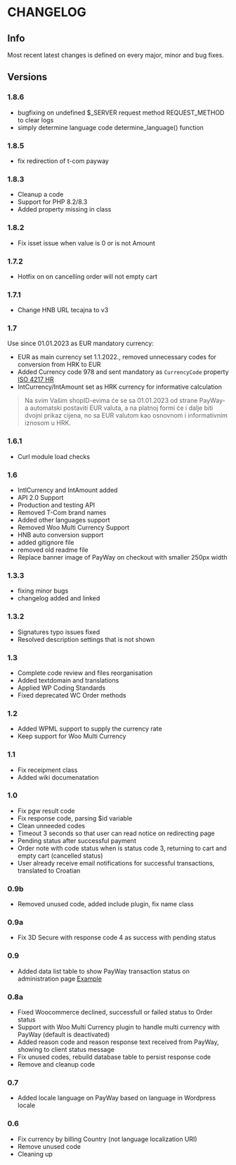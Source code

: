 # CHANGELOG

## Info

Most recent latest changes is defined on every major, minor and bug fixes.

## Versions

### 1.8.6

* bugfixing on undefined $_SERVER request method REQUEST_METHOD to clear logs
* simply determine language code determine_language() function

### 1.8.5

* fix redirection of t-com payway

### 1.8.3

* Cleanup a code
* Support for PHP 8.2/8.3
* Added property missing in class

### 1.8.2

* Fix isset issue when value is 0 or is not Amount

### 1.7.2

* Hotfix on on cancelling order will not empty cart

### 1.7.1

* Change HNB URL tecajna to v3

### 1.7

Use since 01.01.2023 as EUR mandatory currency:

* EUR as main currency set 1.1.2022., removed unnecessary codes for conversion from HRK to EUR
* Added Currency code 978 and sent mandatory as `CurrencyCode` property [ISO 4217 HR](https://www.six-group.com/en/products-services/financial-information/data-standards.html)
* IntCurrency/IntAmount set as HRK currency for informative calculation

> Na svim Vašim shopID-evima će se sa 01.01.2023 od strane PayWay-a automatski postaviti EUR valuta, a na platnoj formi će i dalje biti dvojni prikaz cijena, no sa EUR valutom kao osnovnom i informativnim iznosom u HRK.

### 1.6.1

* Curl module load checks

### 1.6

* IntlCurrency and IntAmount added
* API 2.0 Support
* Production and testing API 
* Removed T-Com brand names
* Added other languages support
* Removed Woo Multi Currency Support
* HNB auto conversion support
* added gitignore file
* removed old readme file
* Replace banner image of PayWay on checkout with smaller 250px width

### 1.3.3

* fixing minor bugs
* changelog added and linked

### 1.3.2

* Signatures typo issues fixed
* Resolved description settings that is not shown

### 1.3

* Complete code review and files reorganisation
* Added textdomain and translations
* Applied WP Coding Standards
* Fixed deprecated WC Order methods

### 1.2

* Added WPML support to supply the currency rate
* Keep support for Woo Multi Currency

### 1.1

* Fix receipment class
* Added wiki documenatation

### 1.0

* Fix pgw result code
* Fix response code, parsing $id variable
* Clean unneeded codes
* Timeout 3 seconds so that user can read notice on redirecting page
* Pending status after successful payment
* Order note with code status when is status code 3, returning to cart and empty cart (cancelled status)
* User already receive email notifications for successful transactions, translated to Croatian

### 0.9b

* Removed unused code, added include plugin, fix name class

### 0.9a

* Fix 3D Secure with response code 4 as success with pending status

### 0.9

* Added data list table to show PayWay transaction status on administration page [Example](https://github.com/marinsagovac/woocommerce-tcom-payway/blob/master/docs/DataList.jpg)

### 0.8a

* Fixed Woocommerce declined, successfull or failed status to Order status
* Support with Woo Multi Currency plugin to handle multi currency with PayWay (default is deactivated)
* Added reason code and reason response text received from PayWay, showing to client status message
* Fix unused codes, rebuild database table to persist response code
* Remove and cleanup code

### 0.7

* Added locale language on PayWay based on language in Wordpress locale

### 0.6

* Fix currency by billing Country (not language localization URI)
* Remove unused code
* Cleaning up
